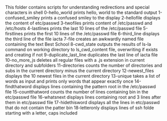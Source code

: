 This folder contains scripts for understanding redirections and special characters in shell
0-hello_world prints hello, world to the standard output
1-confused_smiley prints a confused smiley to the display
2-hellofile displays the content of etc/passwd
3-twofiles prints content of /etc/passwd and /etc/hosts
4-lastlines prints the last 10 lines of the /etc/passwd file
5-firstlines prints the first 10 lines of the /etc/passwd file
6-third_line displays the third line of the file iacta
7-file creates an awkwardly named file containing the text Best School
8-cwd_state outputs the results of ls-la command on working directory to ls_cwd_content file, overwriting if exists and creating if not
9-duplicate_last_line duplicates the last line of iacta file
10-no_more_js deletes all regular files with a .js extension in current directory and subfolders
11-directories counts the number of directories and subs in the current directory minus the current directory
12-newest_files displays the 10 newest files in the current directory
13-unique takes a list of words as input and prints only words that appear exactly once
14-findthatword displays lines containing the pattern root in the /etc/passwd file
15-countthatword counts the number of lines containing bin in the etc/passwd file
16-whatsnext displays lines containing root and 3 lines after them in etc/passwd file
17-hidethisword displays all the lines in etc/passwd that do not contain the patter bin
18-letteronly displays lines of ssh folde starting with a letter, caps included
